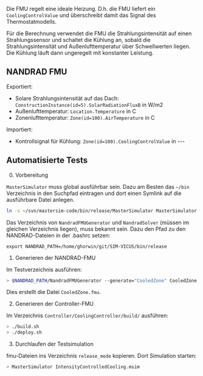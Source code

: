 Die FMU regelt eine ideale Heizung. D.h. die FMU liefert
ein `CoolingControlValue` und überschreibt damit das Signal
des Thermostatmodells.

Für die Berechnung verwendet die FMU die Strahlungsintensität
auf einen Strahlungssensor und schaltet die Kühlung an, sobald die
Strahlungsintensität und Außenlufttemperatur über Schwellwerten liegen.
Die Kühlung läuft dann ungeregelt mit konstanter Leistung.


## NANDRAD FMU

Exportiert:

- Solare Strahlungsintensität auf das Dach: `ConstructionInstance(id=5).SolarRadiationFluxB` in W/m2
- Außenlufttemperatur: `Location.Temperature` in C
- Zonenlufttemperatur: `Zone(id=100).AirTemperature` in C

Importiert:

- Kontrollsignal für Kühlung: `Zone(id=100).CoolingControlValue` in ---


## Automatisierte Tests

0. Vorbereitung

`MasterSimulator` muss global ausführbar sein. Dazu am 
Besten das `~/bin` Verzeichnis in den Suchpfad eintragen und dort einen
Symlink auf die ausführbare Datei anlegen.

```bash
ln -s ~/svn/mastersim-code/bin/release/MasterSimulator MasterSimulator
```

Das Verzeichnis von `NandradFMUGenerator` und `NandradSolver` (müssen
im gleichen Verzeichnis liegen), muss bekannt sein. Dazu den Pfad
zu den NANDRAD-Dateien in der .bashrc setzen:

```
export NANDRAD_PATH=/home/ghorwin/git/SIM-VICUS/bin/release
```

1. Generieren der NANDRAD-FMU

Im Testverzeichnis ausführen:

```bash
> $NANDRAD_PATH/NandradFMUGenerator --generate="CooledZone" CooledZone.nandrad
```

Dies erstellt die Datei `CooledZone.fmu`.

2. Generieren der Controller-FMU

Im Verzeichnis `Controller/CoolingController/build/` ausführen:

```bash
> ./build.sh
> ./deploy.sh
```

3. Durchlaufen der Testsimulation

fmu-Dateien ins Verzeichnis `release_mode` kopieren. Dort Simulation starten:

```bash
> MasterSimulator IntensityControlledCooling.msim
```



